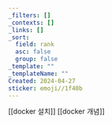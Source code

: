 ```yaml
---
_filters: []
_contexts: []
_links: []
_sort:
  field: rank
  asc: false
  group: false
_template: ""
_templateName: ""
Created: 2024-04-27
sticker: emoji//1f40b
---
```

[[docker 설치]]
[[docker 개념]]